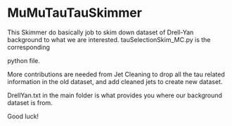 # MuMuTauTauSkimmer

This Skimmer do basically job to skim down dataset of Drell-Yan background to what we are interested. tauSelectionSkim_MC.py is the corresponding

python file.

More contributions are needed from Jet Cleaning to drop all the tau related information in the old dataset, and add cleaned jets to create new dataset.

DrellYan.txt in the main folder is what provides you where our background dataset is from.

Good luck!
